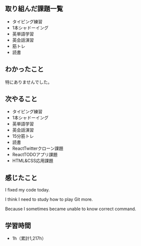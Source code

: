 ## 取り組んだ課題一覧
- タイピング練習
- 1本シャドーイング
- 英単語学習
- 英会話演習
- 筋トレ
- 読書
## わかったこと
特にありませんでした。
## 次やること
- タイピング練習
- 1本シャドーイング
- 英単語学習
- 英会話演習
- 15分筋トレ
- 読書
- ReactTwitterクローン課題
- ReactTODOアプリ課題
- HTML&CSS応用課題
## 感じたこと
I fixed my code today.

I think I need to study how to play Git more.

Because I sometimes became unable to know correct command.

## 学習時間
- 1h（累計1,217h）

